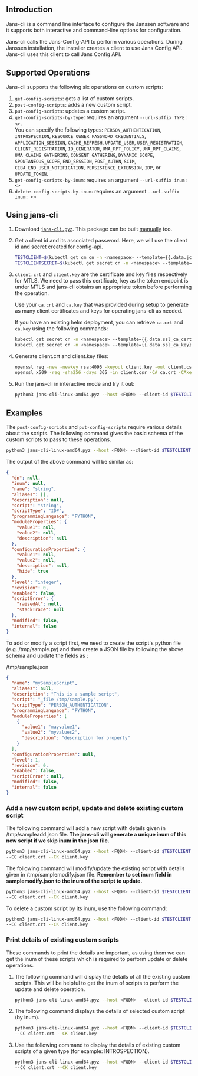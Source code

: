 ## Introduction
Jans-cli is a command line interface to configure the Janssen software and it supports both interactive and command-line options for configuration. 

Jans-cli calls the Jans-Config-API to perform various operations. During Janssen installation, the installer creates a client to use Jans Config API. Jans-cli uses this client to call Jans Config API.

## Supported Operations 
  
Jans-cli supports the following six operations on custom scripts: 

1. `get-config-scripts`: gets a list of custom scripts.
2. `post-config-scripts`: adds a new custom script.
3. `put-config-scripts`: updates a custom script.
4. `get-config-scripts-by-type`: requires an argument `--url-suffix TYPE: <>`.  
    You can specify the following types: 
    `PERSON_AUTHENTICATION`, `INTROSPECTION`, `RESOURCE_OWNER_PASSWORD_CREDENTIALS`, `APPLICATION_SESSION`, `CACHE_REFRESH`, `UPDATE_USER`, `USER_REGISTRATION`, `CLIENT_REGISTRATION`, `ID_GENERATOR`, `UMA_RPT_POLICY`, `UMA_RPT_CLAIMS`, `UMA_CLAIMS_GATHERING`, `CONSENT_GATHERING`, `DYNAMIC_SCOPE`, `SPONTANEOUS_SCOPE`, `END_SESSION`, `POST_AUTHN`, `SCIM`, `CIBA_END_USER_NOTIFICATION`, `PERSISTENCE_EXTENSION`, `IDP`, or `UPDATE_TOKEN`. 
5. `get-config-scripts-by-inum`: requires an argument `--url-suffix inum: <>`
6. `delete-config-scripts-by-inum`: requires an argument `--url-suffix inum: <>`

## Using jans-cli

1.  Download [`jans-cli.pyz`](https://github.com/JanssenProject/jans-cli/releases). This package can be built [manually](https://github.com/JanssenProject/jans-cli#build-jans-clipyz-manually) too.

1.  Get a client id  and its associated password. Here, we will use the client id and secret created for config-api. 
    ```bash
    TESTCLIENT=$(kubectl get cm cn -n <namespace> --template={{.data.jca_client_id}})
    TESTCLIENTSECRET=$(kubectl get secret cn -n <namespace> --template={{.data.jca_client_pw}} | base64 -d)
    ```

1. `client.crt` and `client.key` are the certificate and key files respectively for MTLS. We need to pass this certificate, key as the token endpoint is under MTLS and jans-cli obtains an appropriate token before performing the operation. 
    
    Use your `ca.crt` and `ca.key` that was provided during setup to generate as many client certificates and keys for operating jans-cli as needed.

    If you have an existing helm deployment, you can retrieve `ca.crt` and `ca.key` using the following commands:
    ```bash
    kubectl get secret cn -n <namespace> --template={{.data.ssl_ca_cert}} | base64 -d > ca.crt
    kubectl get secret cn -n <namespace> --template={{.data.ssl_ca_key}} | base64 -d > ca.key
    ```

1.  Generate client.crt and client.key files:
    ```bash
    openssl req -new -newkey rsa:4096 -keyout client.key -out client.csr -nodes -subj '/CN=Openbanking'
    openssl x509 -req -sha256 -days 365 -in client.csr -CA ca.crt -CAkey ca.key -set_serial 02 -out client.crt
    ```

1.  Run the jans-cli in interactive mode and try it out: 
       
    ```bash
    python3 jans-cli-linux-amd64.pyz --host <FQDN> --client-id $TESTCLIENT --client_secret $TESTCLIENTSECRET --CC client.crt --CK client.key
    ```

## Examples
    
The `post-config-scripts` and `put-config-scripts` require various details about the scripts. The following command gives the basic schema of the custom scripts to pass to these operations. 

```bash
python3 jans-cli-linux-amd64.pyz --host <FQDN> --client-id $TESTCLIENT --client_secret $TESTCLIENTSECRET --schema /components/schemas/CustomScript 
```

The output of the above command will be similar as: 

```json
{
  "dn": null,
  "inum": null,
  "name": "string",
  "aliases": [],
  "description": null,
  "script": "string",
  "scriptType": "IDP",
  "programmingLanguage": "PYTHON",
  "moduleProperties": {
    "value1": null,
    "value2": null,
    "description": null
  },
  "configurationProperties": {
    "value1": null,
    "value2": null,
    "description": null,
    "hide": true
  },
  "level": "integer",
  "revision": 0,
  "enabled": false,
  "scriptError": {
    "raisedAt": null,
    "stackTrace": null
  },
  "modified": false,
  "internal": false
}
```

To add or modify a script first, we need to create the script's python file (e.g. /tmp/sample.py) and then create a JSON file by following the above schema and update the fields as :

/tmp/sample.json
```json
{
  "name": "mySampleScript",
  "aliases": null,
  "description": "This is a sample script",
  "script": "_file /tmp/sample.py",
  "scriptType": "PERSON_AUTHENTICATION",
  "programmingLanguage": "PYTHON",
  "moduleProperties": [
    {
      "value1": "mayvalue1",
      "value2": "myvalues2",
      "description": "description for property"
    }
  ],
  "configurationProperties": null,
  "level": 1,
  "revision": 0,
  "enabled": false,
  "scriptError": null,
  "modified": false,
  "internal": false
}
```

### Add a new custom script, update and delete existing custom script

The following command will add a new script with details given in /tmp/sampleadd.json file. __The jans-cli will generate a unique inum of this new script if we skip inum in the json file.__
 
```bash 
python3 jans-cli-linux-amd64.pyz --host <FQDN> --client-id $TESTCLIENT --client_secret $TESTCLIENTSECRET --operation-id post-config-scripts --data /tmp/sampleadd.json \
--CC client.crt --CK client.key
```

The following command will modify/update the existing script with details given in /tmp/samplemodify.json file. __Remember to set inum field in samplemodify.json to the inum of the script to update.__ 

```bash 
python3 jans-cli-linux-amd64.pyz --host <FQDN> --client-id $TESTCLIENT --client_secret $TESTCLIENTSECRET --operation-id put-config-scripts --data /tmp/samplemodify.json \
--CC client.crt --CK client.key
```

To delete a custom script by its inum, use the following command: 

```bash
python3 jans-cli-linux-amd64.pyz --host <FQDN> --client-id $TESTCLIENT --client_secret $TESTCLIENTSECRET --operation-id delete-config-scripts-by-inum --url-suffix inum:HKM-TEST \
--CC client.crt --CK client.key
```

### Print details of existing custom scripts

These commands to print the details are important, as using them we can get the inum of these scripts which is required to perform update or delete operations.

1.  The following command will display the details of all the existing custom scripts. This will be helpful to get the inum of scripts to perform the update and delete operation.
 
    ```bash
    python3 jans-cli-linux-amd64.pyz --host <FQDN> --client-id $TESTCLIENT --client_secret $TESTCLIENTSECRET --operation-id get-config-scripts --CC client.crt --CK client.key
    ```

1.  The following command displays the details of selected custom script (by inum). 

    ```bash 
    python3 jans-cli-linux-amd64.pyz --host <FQDN> --client-id $TESTCLIENT --client_secret $TESTCLIENTSECRET --operation-id get-config-scripts-by-inum --url-suffix inum:_____  \
    --CC client.crt --CK client.key
    ```

1.  Use the following command to display the details of existing custom scripts of a given type (for example: INTROSPECTION).
 
    ```bash
    python3 jans-cli-linux-amd64.pyz --host <FQDN> --client-id $TESTCLIENT --client_secret $TESTCLIENTSECRET --operation-id get-config-scripts-by-type --url-suffix type:INTROSPECTION \
    --CC client.crt --CK client.key
    ```

